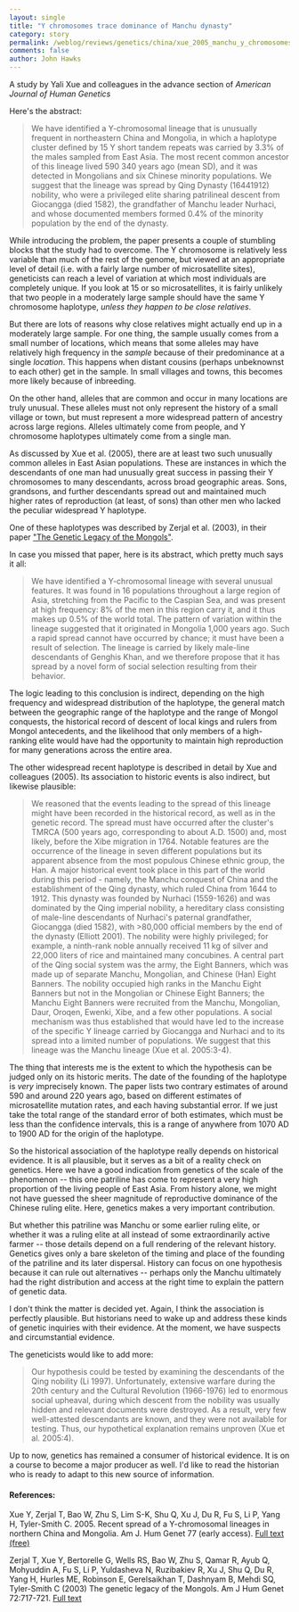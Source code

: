 ```yaml
---
layout: single 
title: "Y chromosomes trace dominance of Manchu dynasty" 
category: story
permalink: /weblog/reviews/genetics/china/xue_2005_manchu_y_chromosomes.html
comments: false 
author: John Hawks 
---
```



<p>
A study by Yali Xue and colleagues in the advance section of <i>American Journal of Human Genetics</i>
</p>

<p>
Here's the abstract: 
</p>

<blockquote>We have identified a Y-chromosomal lineage that is unusually frequent in northeastern China and Mongolia, in which a haplotype cluster defined by 15 Y short tandem repeats was carried by 3.3% of the males sampled from East Asia. The most recent common ancestor of this lineage lived 590  340 years ago (mean  SD), and it was detected in Mongolians and six Chinese minority populations. We suggest that the lineage was spread by Qing Dynasty (16441912) nobility, who were a privileged elite sharing patrilineal descent from Giocangga (died 1582), the grandfather of Manchu leader Nurhaci, and whose documented members formed 0.4% of the minority population by the end of the dynasty.</blockquote>

<p>
While introducing the problem, the paper presents a couple of stumbling blocks that the study had to overcome. The Y chromosome is relatively less variable than much of the rest of the genome, but viewed at an appropriate level of detail (i.e. with a fairly large number of microsatellite sites), geneticists can reach a level of variation at which most individuals are completely unique. If you look at 15 or so microsatellites, it is fairly unlikely that two people in a moderately large sample should have the same Y chromosome haplotype, <i>unless they happen to be close relatives</i>. 
</p>

<p>
But there are lots of reasons why close relatives might actually end up in a moderately large sample. For one thing, the sample usually comes from a small number of locations, which means that some alleles may have relatively high frequency in the <i>sample</i> because of their predominance at a single <i>location</i>. This happens when distant cousins (perhaps unbeknownst to each other) get in the sample. In small villages and towns, this becomes more likely because of inbreeding. 
</p>

<p>
On the other hand, alleles that are common and occur in many locations are truly unusual. These alleles must not only represent the history of a small village or town, but must represent a more widespread pattern of ancestry across large regions. Alleles ultimately come from people, and Y chromosome haplotypes ultimately come from a single man. 
</p>

<p>
As discussed by Xue et al. (2005), there are at least two such unusually common alleles in East Asian populations. These are instances in which the descendants of one man had unusually great success in passing their Y chromosomes to many descendants, across broad geographic areas. Sons, grandsons, and further descendants spread out and maintained much higher rates of reproduction (at least, of sons) than other men who lacked the peculiar widespread Y haplotype. 
</p>

<p>
One of these haplotypes was described by Zerjal et al. (2003), in their paper <a href="http://www.ajhg.org/AJHG/journal/issues/v72n3/024530/024530.html">"The Genetic Legacy of the Mongols"</a>. 
</p>

<p>
In case you missed that paper, here is its abstract, which pretty much says it all:
</p>

<blockquote>We have identified a Y-chromosomal lineage with several unusual features. It was found in 16 populations throughout a large region of Asia, stretching from the Pacific to the Caspian Sea, and was present at high frequency: 8% of the men in this region carry it, and it thus makes up 0.5% of the world total. The pattern of variation within the lineage suggested that it originated in Mongolia 1,000 years ago. Such a rapid spread cannot have occurred by chance; it must have been a result of selection. The lineage is carried by likely male-line descendants of Genghis Khan, and we therefore propose that it has spread by a novel form of social selection resulting from their behavior.</blockquote>

<p>
The logic leading to this conclusion is indirect, depending on the high frequency and widespread distribution of the haplotype, the general match between the geographic range of the haplotype and the range of Mongol conquests, the historical record of descent of local kings and rulers from Mongol antecedents, and the likelihood that only members of a high-ranking elite would have had the opportunity to maintain high reproduction for many generations across the entire area. 
</p>

<p>
The other widespread recent haplotype is described in detail by Xue and colleagues (2005). Its association to historic events is also indirect, but likewise plausible: 
</p>

<blockquote>We reasoned that the events leading to the spread of this lineage might have been recorded in the historical record, as well as in the genetic record. The spread must have occurred after the cluster's TMRCA (500 years ago, corresponding to about A.D. 1500) and, most likely, before the Xibe migration in 1764. Notable features are the occurrence of the lineage in seven different populations but its apparent absence from the most populous Chinese ethnic group, the Han. A major historical event took place in this part of the world during this period - namely, the Manchu conquest of China and the establishment of the Qing dynasty, which ruled China from 1644 to 1912. This dynasty was founded by Nurhaci (1559-1626) and was dominated by the Qing imperial nobility, a hereditary class consisting of male-line descendants of Nurhaci's paternal grandfather, Giocangga (died 1582), with >80,000 official members by the end of the dynasty (Elliott 2001). The nobility were highly privileged; for example, a ninth-rank noble annually received 11 kg of silver and 22,000 liters of rice and maintained many concubines. A central part of the Qing social system was the army, the Eight Banners, which was made up of separate Manchu, Mongolian, and Chinese (Han) Eight Banners. The nobility occupied high ranks in the Manchu Eight Banners but not in the Mongolian or Chinese Eight Banners; the Manchu Eight Banners were recruited from the Manchu, Mongolian, Daur, Oroqen, Ewenki, Xibe, and a few other populations. A social mechanism was thus established that would have led to the increase of the specific Y lineage carried by Giocangga and Nurhaci and to its spread into a limited number of populations. We suggest that this lineage was the Manchu lineage (Xue et al. 2005:3-4).</blockquote>

<p>
The thing that interests me is the extent to which the hypothesis can be judged only on its historic merits. The date of the founding of the haplotype is <i>very</i> imprecisely known. The paper lists two contrary estimates of around 590 and around 220 years ago, based on different estimates of microsatellite mutation rates, and each having substantial error. If we just take the total range of the standard error of both estimates, which must be less than the confidence intervals, this is a range of anywhere from 1070 AD to 1900 AD for the origin of the haplotype. 
</p>

<p>
So the historical association of the haplotype really depends on historical evidence. It is all plausible, but it serves as a bit of a reality check on genetics. Here we have a good indication from genetics of the scale of the phenomenon -- this one patriline has come to represent a very high proportion of the living people of East Asia. From history alone, we might not have guessed the sheer magnitude of reproductive dominance of the Chinese ruling elite. Here, genetics makes a very important contribution. 
</p>

<p>
But whether this patriline was Manchu or some earlier ruling elite, or whether it was a ruling elite at all instead of some extraordinarily active farmer -- those details depend on a full rendering of the relevant history. Genetics gives only a bare skeleton of the timing and place of the founding of the patriline and its later dispersal. History can focus on one hypothesis because it can rule out alternatives -- perhaps only the Manchu ultimately had the right distribution and access at the right time to explain the pattern of genetic data. 
</p>

<p>
I don't think the matter is decided yet. Again, I think the association is perfectly plausible. But historians need to wake up and address these kinds of genetic inquiries with their evidence. At the moment, we have suspects and circumstantial evidence. 
</p>

<p>
The geneticists would like to add more: 
</p>

<blockquote>Our hypothesis could be tested by examining the descendants of the Qing nobility (Li 1997). Unfortunately, extensive warfare during the 20th century and the Cultural Revolution (1966-1976) led to enormous social upheaval, during which descent from the nobility was usually hidden and relevant documents were destroyed. As a result, very few well-attested descendants are known, and they were not available for testing. Thus, our hypothetical explanation remains unproven (Xue et al. 2005:4).</blockquote>

<p>
Up to now, genetics has remained a consumer of historical evidence. It is on a course to become a major producer as well. I'd like to read the historian who is ready to adapt to this new source of information. 
</p>

<h4>References:</h4>

<p class="cite">Xue Y, Zerjal T, Bao W, Zhu S, Lim S-K, Shu Q, Xu J, Du R, Fu S, Li P, Yang H, Tyler-Smith C. 2005. Recent spread of a Y-chromosomal lineages in northern China and Mongolia. Am J. Hum Genet 77 (early access). <a href="http://www.ajhg.org/AJHG/journal/issues/v77n6/42918/42918.html">Full text (free)</a></p>

<p class="cite">Zerjal T, Xue Y, Bertorelle G, Wells RS, Bao W, Zhu S, Qamar R, Ayub Q, Mohyuddin A, Fu S, Li P, Yuldasheva N, Ruzibakiev R, Xu J, Shu Q, Du R, Yang H, Hurles ME, Robinson E, Gerelsaikhan T, Dashnyam B, Mehdi SQ, Tyler-Smith C (2003) The genetic legacy of the Mongols. Am J Hum Genet 72:717-721. <a href="http://www.ajhg.org/AJHG/journal/issues/v72n3/024530/024530.html">Full text</a></p>


